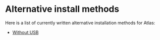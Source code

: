 # Alternative install methods

Here is a list of currently written alternative installation methods for Atlas:

* [Without USB](no-usb/)